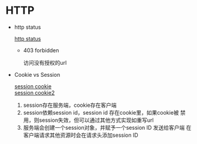 # HTTP
- http status
    
    [http status](https://httpstatuses.com/)  
    
    
    - 403 forbidden
        
        访问没有授权的url
- Cookie vs Session
    
    [session cookie](https://www.zhihu.com/question/19786827)  
    [session cookie2](https://zhuanlan.zhihu.com/p/63061864)  
    1. session存在服务端，cookie存在客户端
    2. session依赖session id，session id 存在cookie里，如果cookie被
    禁用，则session失效，但可以通过其他方式实现如重写url  
    3. 服务端会创建一个session对象，并赋予一个session ID 发送给客户端
    在客户端请求其他资源时会在请求头添加session ID